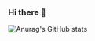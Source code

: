 ### Hi there 👋

![Anurag's GitHub stats](https://github-readme-stats.vercel.app/api?username=yuhaeun-la&show_icons=true&theme=radical)
